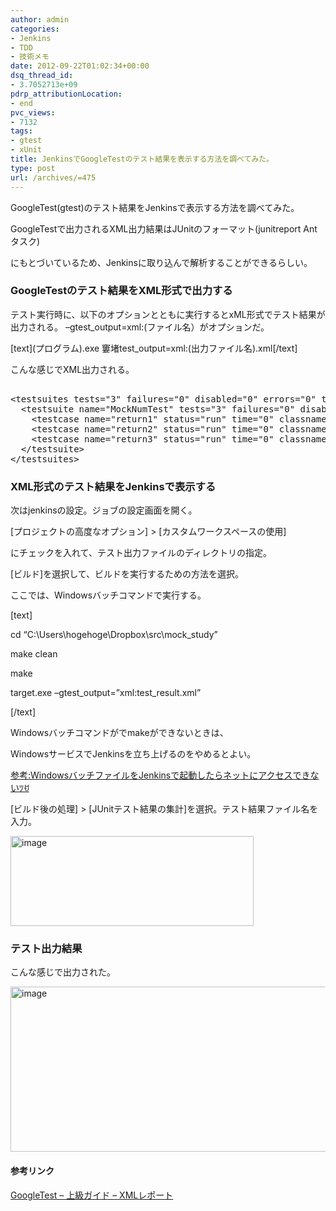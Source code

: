 ```yaml
---
author: admin
categories:
- Jenkins
- TDD
- 技術メモ
date: 2012-09-22T01:02:34+00:00
dsq_thread_id:
- 3.7052713e+09
pdrp_attributionLocation:
- end
pvc_views:
- 7132
tags:
- gtest
- xUnit
title: JenkinsでGoogleTestのテスト結果を表示する方法を調べてみた。
type: post
url: /archives/=475
---
```


GoogleTest(gtest)のテスト結果をJenkinsで表示する方法を調べてみた。
  
GoogleTestで出力されるXML出力結果はJUnitのフォーマット(junitreport Ant タスク)
  
にもとづいているため、Jenkinsに取り込んで解析することができるらしい。

### GoogleTestのテスト結果をXML形式で出力する

テスト実行時に、以下のオプションとともに実行するとxML形式でテスト結果が出力される。 &#8211;gtest_output=xml:(ファイル名）がオプションだ。
  
\[text\](プログラム).exe 窶堵test_output=xml:(出力ファイル名).xml[/text]
  
こんな感じでXML出力される。

<pre lang="xml"><?xml version="1.0" encoding="UTF-8"?>
&lt;testsuites tests="3" failures="0" disabled="0" errors="0" time="0.012" name="AllTests">
  &lt;testsuite name="MockNumTest" tests="3" failures="0" disabled="0" errors="0" time="0.006">
    &lt;testcase name="return1" status="run" time="0" classname="MockNumTest" />
    &lt;testcase name="return2" status="run" time="0" classname="MockNumTest" />
    &lt;testcase name="return3" status="run" time="0" classname="MockNumTest" />
  &lt;/testsuite>
&lt;/testsuites>
</pre>

### XML形式のテスト結果をJenkinsで表示する

次はjenkinsの設定。ジョブの設定画面を開く。

[プロジェクトの高度なオプション] > [カスタムワークスペースの使用]
  
にチェックを入れて、テスト出力ファイルのディレクトリの指定。

[ビルド]を選択して、ビルドを実行するための方法を選択。
  
ここでは、Windowsバッチコマンドで実行する。

[text]
  
cd &#8220;C:\Users\hogehoge\Dropbox\src\mock_study&#8221;
  
make clean
  
make
  
target.exe &#8211;gtest\_output=&#8221;xml:test\_result.xml&#8221;
  
[/text]

Windowsバッチコマンドがでmakeができないときは、
  
WindowsサービスでJenkinsを立ち上げるのをやめるとよい。
  
[参考:WindowsバッチファイルをJenkinsで起動したらネットにアクセスできないﾂꀀ][1]

[ビルド後の処理] > [JUnitテスト結果の集計]を選択。テスト結果ファイル名を入力。

[<img style="background-image: none; padding-left: 0px; padding-right: 0px; display: inline; padding-top: 0px; border: 0px;" title="image" src="http://hmi-me.ciao.jp/wordpress/wp-content/uploads/image_thumb15.png" alt="image" width="389" height="144" border="0" />][2]

### テスト出力結果

こんな感じで出力された。

[<img style="background-image: none; padding-left: 0px; padding-right: 0px; display: inline; padding-top: 0px; border: 0px;" title="image" src="http://hmi-me.ciao.jp/wordpress/wp-content/uploads/image_thumb16.png" alt="image" width="547" height="264" border="0" />][3]

#### 参考リンク

[GoogleTest &#8211; 上級ガイド &#8211; XMLレポート][4]

 [1]: http://futurismo.biz/archives/331 "WindowsバッチファイルをJenkinsで起動したらネットにアクセスできない"
 [2]: http://hmi-me.ciao.jp/wordpress/wp-content/uploads/image15.png
 [3]: http://hmi-me.ciao.jp/wordpress/wp-content/uploads/image16.png
 [4]: http://opencv.jp/googletestdocs/advancedguide.html